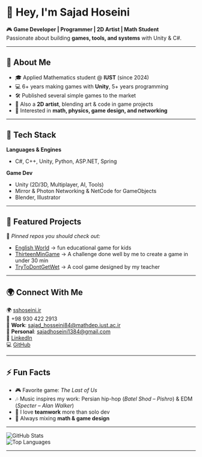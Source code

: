 # 👋 Hey, I'm Sajad Hoseini  

🎮 **Game Developer | Programmer | 2D Artist | Math Student**  
Passionate about building **games, tools, and systems** with Unity & C#.  

---

## 🚀 About Me  
- 🎓 Applied Mathematics student @ **IUST** (since 2024)  
- 💻 6+ years making games with **Unity**, 5+ years programming  
- 🛠️ Published several simple games to the market  
- 🎨 Also a **2D artist**, blending art & code in game projects  
- 🧠 Interested in **math, physics, game design, and networking**  

---

## 🔧 Tech Stack  
**Languages & Engines**  
- C#, C++, Unity, Python, ASP.NET, Spring  

**Game Dev**  
- Unity (2D/3D, Multiplayer, AI, Tools)  
- Mirror & Photon Networking  & NetCode for GameObjects
- Blender, Illustrator  

---

## 📌 Featured Projects  
🌟 *Pinned repos you should check out:*  
- [English World](#) → fun educational game for kids  
- [ThirteenMinGame](#) → A challenge done well by me to create a game in under 30 min
- [TryToDontGetWet](#) → A cool game designed by my teacher

---

## 🌍 Connect With Me  
🌍 [sshoseini.ir](http://sshoseini.ir/)  
📱 +98 930 422 2913  
📧 **Work**: [sajad_hosseini84@mathdep.iust.ac.ir](mailto:sajad_hosseini84@mathdep.iust.ac.ir)  
📧 **Personal**: [sajadhoseini1384@gmail.com](mailto:sajadhoseini1384@gmail.com)  
🔗 [LinkedIn](https://ir.linkedin.com/in/sajad-hoseini-467b5529a)  
💻 [GitHub](https://github.com/Sajad-9)  

---

## ⚡ Fun Facts  
- 🎮 Favorite game: *The Last of Us*  
- 🎶 Music inspires my work: Persian hip-hop (*Batel Shod – Pishro*) & EDM (*Specter – Alan Walker*)  
- 🤝 I love **teamwork** more than solo dev  
- 🧩 Always mixing **math & game design**  

---

![GitHub Stats](https://github-readme-stats.vercel.app/api?username=Sajad-9&show_icons=true&theme=tokyonight)  
![Top Languages](https://github-readme-stats.vercel.app/api/top-langs/?username=Sajad-9&layout=compact&theme=tokyonight)  

---

